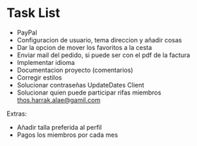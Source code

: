 
# Task List

- PayPal
- Configuracion de usuario, tema direccion y añadir cosas
- Dar la opcion de mover los favoritos a la cesta
- Enviar mail del pedido, si puede ser con el pdf de la factura
- Implementar idioma
- Documentacion proyecto (comentarios)
- Corregir estilos
- Solucionar contraseñas UpdateDates Client 
- Solucionar quien puede participar rifas miembros thos.harrak.alae@gamil.com

Extras:
 - Añadir talla preferida al perfil
 - Pagos los miembros por cada mes